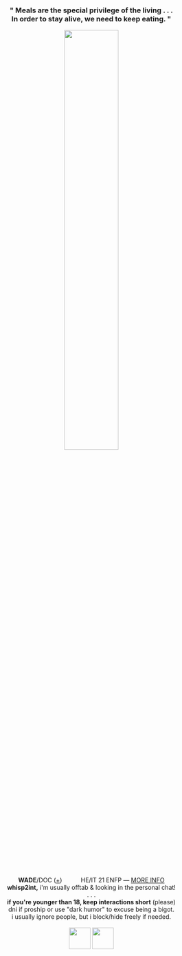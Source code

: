 <h3 p align="center">" Meals are the special privilege of the living . . .
<br>In order to stay alive, we need to keep eating. "</h3>
<p align="center">
<img src="https://files.catbox.moe/pizb47.png" width="50%">
</p>
<p align="center">
<b>WADE</b>/DOC (<a href="https://pronouns.cc/@deadpool">+</a>) <img src="https://files.catbox.moe/v2rsu3.png" height="16px"> <img src="https://files.catbox.moe/eezq86.png" height="16px"> HE/IT 21 ENFP ― <a href="https://funny.straw.page/">MORE INFO</a>
<br><b>whisp2int,</b> i'm usually offtab & looking in the personal chat!
<br>. . .
<br><b>if you're younger than 18, keep interactions short</b> (please)
<br>dni if proship or use "dark humor" to excuse being a bigot.
<br>i usually ignore people, but i block/hide freely if needed.
<br><br><img src="https://files.catbox.moe/bsgu1s.gif" height="50px"> <img src="https://files.catbox.moe/yvllkf.gif" height="50px">

